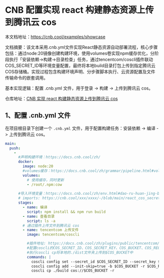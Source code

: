 # CNB 配置实现 react 构建静态资源上传到腾讯云 cos

本文档地址：https://cnb.cool/examples/showcase

文档摘要：该文本采用.cnb.yml文件实现React静态资源自动部署流程，核心步骤包括：通过node:20镜像创建构建环境，使用volumes卷实现npm缓存优化，分阶段执行「安装依赖→构建→目录检查」任务，通过tencentcom/coscli插件联动COS_SECRET_ID等环境变量配置，最终将本地build目录打包上传到指定腾讯云COS存储桶。实现过程包含构建环境声明、分步骤脚本执行、云资源配置及文件传输命令的嵌套调用。

基本实现逻辑：配置 .cnb.yml 文件，用于登录 -> 构建 -> 上传到腾讯云 cos。

仓库地址：[CNB 实现 react 构建静态资源上传到腾讯云 cos](https://cnb.cool/examples/ecosystem/react-cos-demo)

## 1、配置 .cnb.yml 文件

在项目根目录下创建一个 `.cnb.yml` 文件，用于配置构建任务：安装依赖 -> 编译 -> 上传到腾讯云 cos。

```yaml
main:
  push:
    - 
      #声明构建环境：https://docs.cnb.cool/zh/
      docker:
        image: node:20
        #volumes缓存：https://docs.cnb.cool/zh/grammar/pipeline.html#volumes
        volumes:
          # 使用缓存，同时更新
          - /root/.npm:cow
      
      #导入环境变量：https://docs.cnb.cool/zh/env.html#dao-ru-huan-jing-bian-liang
      # imports: https://cnb.cool/xxx/xxxx/-/blob/main/react_cos_secret.yml
      stages:
        - name: 编译
          script: npm install && npm run build
        - name: 查看目录
          script: ls -a
        # 通过插件上传文件到腾讯云 cos
        - name: tencentcom 上传文件
          image: tencentcom/coscli

          #插件地址: https://docs.cnb.cool/zh/plugins/public/tencentcom/coscli
          #配置coscli的COS_SECRET_ID、COS_SECRET_KEY、COS_BUCKET、COS_REGION
          #执行coscli cp将本地的./dist文件夹上传到$COS_BUCKET中
          commands: |
            coscli config set --secret_id $COS_SECRET_ID --secret_key $COS_SECRET_KEY 
            coscli config add --init-skip=true -b $COS_BUCKET -r $COS_REGION
            coscli cp ./build cos://$COS_BUCKET -r
```
